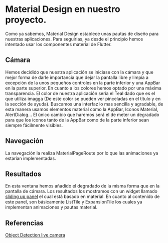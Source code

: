 # Material Design en nuestro proyecto.
Como ya sabemos, Material Design establece unas pautas de diseño para nuestras aplicaciones. Para seguirlas, ya desde el principio hemos intentado usar los componentes material de Flutter.

## Cámara
Hemos decidido que nuestra aplicación se iniciase con la cámara y que mejor forma de darle importancia que dejar la pantalla libre y limpia a excepción de la unos pequeños controles en la parte inferior y una AppBar en la parte superior.
En cuanto a los colores hemos optado por una máxima transparencia. El color de nuestra aplicación sería el Teal dado que es el que utiliza imagga (De este color se pueden ver pinceladas en el título y en la sección de ayuda).
Buscamos una interfaz lo mas sencilla y agradable, de esta manera usamos elementos material como la AppBar, Iconos Material, AlertDialog... 
El único cambio que haremos será el de meter un degradado para que los iconos tanto de la AppBar como de la parte inferior sean siempre fácilmente visibles.


## Navegación
La navegación la realiza MaterialPageRoute por lo que las animaciones ya estarían implementadas.

## Resultados
En esta ventana hemos añadido el degradado de la misma forma que en la pantalla de cámara.
Los resultados los mostramos con un widget llamado [sliding up panel](https://pub.dev/packages/sliding_up_panel) el cual está basado en material. En cuanto al contenido de este panel, son básicamente ListTile y ExpansionTile los cuales ya implementan animaciones y pautas material.

## Referencias

[Object Detection live camera](https://material.io/design/machine-learning/object-detection-live-camera.html)